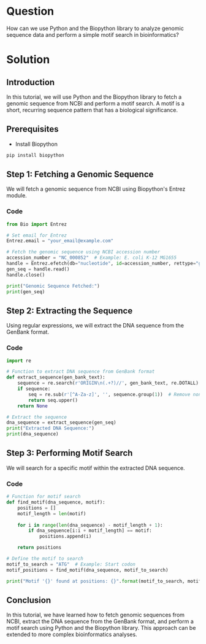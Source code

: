 # Question
How can we use Python and the Biopython library to analyze genomic sequence data and perform a simple motif search in bioinformatics?

# Solution

## Introduction
In this tutorial, we will use Python and the Biopython library to fetch a genomic sequence from NCBI and perform a motif search. A motif is a short, recurring sequence pattern that has a biological significance.

## Prerequisites
- Install Biopython
```bash
pip install biopython
```

## Step 1: Fetching a Genomic Sequence
We will fetch a genomic sequence from NCBI using Biopython's Entrez module.

### Code
```python
from Bio import Entrez

# Set email for Entrez
Entrez.email = "your_email@example.com"

# Fetch the genomic sequence using NCBI accession number
accession_number = "NC_000852"  # Example: E. coli K-12 MG1655
handle = Entrez.efetch(db="nucleotide", id=accession_number, rettype="gb", retmode="text")
gen_seq = handle.read()
handle.close()

print("Genomic Sequence Fetched:")
print(gen_seq)
```

## Step 2: Extracting the Sequence
Using regular expressions, we will extract the DNA sequence from the GenBank format.

### Code
```python
import re

# Function to extract DNA sequence from GenBank format
def extract_sequence(gen_bank_text):
    sequence = re.search(r'ORIGIN\n(.+?)//', gen_bank_text, re.DOTALL)
    if sequence:
        seq = re.sub(r'[^A-Za-z]', '', sequence.group(1))  # Remove non-DNA characters
        return seq.upper()
    return None

# Extract the sequence
dna_sequence = extract_sequence(gen_seq)
print("Extracted DNA Sequence:")
print(dna_sequence)
```

## Step 3: Performing Motif Search
We will search for a specific motif within the extracted DNA sequence.

### Code
```python
# Function for motif search
def find_motif(dna_sequence, motif):
    positions = []
    motif_length = len(motif)
    
    for i in range(len(dna_sequence) - motif_length + 1):
        if dna_sequence[i:i + motif_length] == motif:
            positions.append(i)

    return positions

# Define the motif to search
motif_to_search = "ATG"  # Example: Start codon
motif_positions = find_motif(dna_sequence, motif_to_search)

print("Motif '{}' found at positions: {}".format(motif_to_search, motif_positions))
```

## Conclusion
In this tutorial, we have learned how to fetch genomic sequences from NCBI, extract the DNA sequence from the GenBank format, and perform a motif search using Python and the Biopython library. This approach can be extended to more complex bioinformatics analyses.
